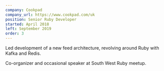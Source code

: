 ```yaml
---
company: Cookpad
company_url: https://www.cookpad.com/uk
position: Senior Ruby Developer
started: April 2018
left: September 2019
order: 3
---
```


Led development of a new feed architecture, revolving around Ruby with Kafka and Redis.

Co-organizer and occasional speaker at South West Ruby meetup.
